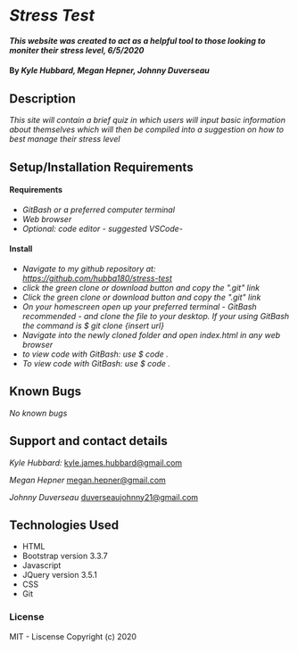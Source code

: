 # _Stress Test_
#### _This website was created to act as a helpful tool to those looking to moniter their stress level, 6/5/2020_
#### By _**Kyle Hubbard, Megan Hepner, Johnny Duverseau**_
## Description
_This site will contain a brief quiz in which users will input basic information about themselves which will then be compiled into a suggestion on how to best manage their stress level_

## Setup/Installation Requirements

#### Requirements

* _GitBash or a preferred computer terminal_
* _Web browser_
* _Optional: code editor - suggested VSCode-_

#### Install

* _Navigate to my github repository at: https://github.com/hubba180/stress-test_
* _click the green clone or download button and copy the ".git" link_
* _Click the green clone or download button and copy the ".git" link_
* _On your homescreen open up your preferred terminal - GitBash recommended - and clone the file to your desktop. If your using GitBash the command is $ git clone {insert url}_
* _Navigate into the newly cloned folder and open index.html in any web browser_
* _to view code with GitBash: use $ code ._
* _To view code with GitBash: use $ code ._

## Known Bugs

_No known bugs_
## Support and contact details
_Kyle Hubbard:_
kyle.james.hubbard@gmail.com

_Megan Hepner_
megan.hepner@gmail.com

_Johnny Duverseau_
duverseaujohnny21@gmail.com

## Technologies Used
* HTML
* Bootstrap version 3.3.7
* Javascript
* JQuery version 3.5.1
* CSS
* Git
### License
MIT - Liscense
Copyright (c) 2020 